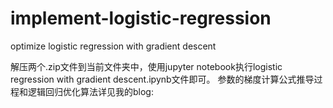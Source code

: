 # implement-logistic-regression
optimize logistic regression with gradient descent

解压两个.zip文件到当前文件夹中，使用jupyter notebook执行logistic regression with gradient descent.ipynb文件即可。
参数的梯度计算公式推导过程和逻辑回归优化算法详见我的blog:
